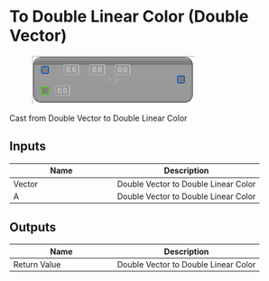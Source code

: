 # To Double Linear Color (Double Vector)

<div align="left" data-full-width="false">

<figure><img src="../../../../api/Math/Conversions/To_Double_Linear_Color_(Double_Vector).png" alt=""><figcaption></figcaption></figure>

</div>

Cast from Double Vector to Double Linear Color

## Inputs

<table><thead><tr><th width="170">Name</th><th>Description</th></tr></thead><tbody><tr><td>Vector</td><td>Double Vector to Double Linear Color</td></tr><tr><td>A</td><td>Double Vector to Double Linear Color</td></tr></tbody></table>

## Outputs

<table><thead><tr><th width="170">Name</th><th>Description</th></tr></thead><tbody><tr><td>Return Value</td><td>Double Vector to Double Linear Color</td></tr></tbody></table>
